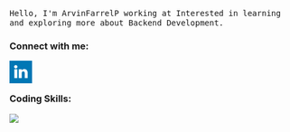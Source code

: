 <p>
  <samp>
    Hello, I'm ArvinFarrelP working at Interested in learning and exploring more about Backend Development. 
  </samp>
</p>

### Connect with me:
<a href="https://www.linkedin.com/mwlite/in/arvin-farrel-pramuditya-477301233">
  <img align="left" alt="ArvinFarrelP Linkdin" width="40px" src="https://raw.githubusercontent.com/edent/SuperTinyIcons/099dc12b59179d07d534069bc8551718f786d91a/images/svg/linkedin.svg" />
</a><br></br>


### Coding Skills:
<p align="left"> <!--left,center-->
  <a href="https://skillicons.dev">
    <img src="https://skillicons.dev/icons?i=html,css,bootstrap,c++"/>
  </a>
</p><br></br>

